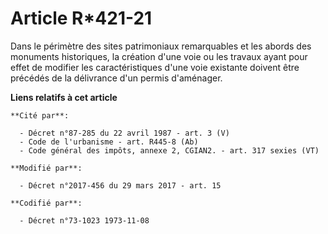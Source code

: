 # Article R*421-21

Dans le périmètre des sites patrimoniaux remarquables et les abords des monuments historiques, la création d'une voie ou les
travaux ayant pour effet de modifier les caractéristiques d'une voie existante doivent être précédés de la délivrance d'un
permis d'aménager.

**Liens relatifs à cet article**

	**Cité par**:

	  - Décret n°87-285 du 22 avril 1987 - art. 3 (V)
	  - Code de l'urbanisme - art. R445-8 (Ab)
	  - Code général des impôts, annexe 2, CGIAN2. - art. 317 sexies (VT)

	**Modifié par**:

	  - Décret n°2017-456 du 29 mars 2017 - art. 15

	**Codifié par**:

	  - Décret n°73-1023 1973-11-08

